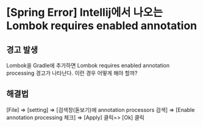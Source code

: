 # [Spring Error] Intellij에서 나오는 Lombok requires enabled annotation

## 경고 발생
Lombok을 Gradle에 추가하면 Lombok requires enabled annotation processing 경고가 나타난다. 이런 경우 어떻게 해야 할까?

## 해결법
[File] => [setting] => [검색창(돋보기)에 annotation processors 검색] => [Enable annotation processing 체크] => [Apply] 클릭=> [Ok] 클릭